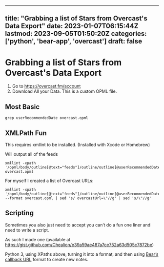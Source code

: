 
---
title: "Grabbing a list of Stars from Overcast's Data Export"
date: 2023-01-07T06:15:44Z
lastmod: 2023-09-05T01:50:20Z
categories: ['python', 'bear-app', 'overcast']
draft: false
---


# Grabbing a list of Stars from Overcast's Data Export
1. Go to https://overcast.fm/account
2. Download All your Data. This is a custom OPML file.

## Most Basic
```
grep userRecommendedDate overcast.opml
```

## XMLPath Fun
This requires xmllint to be installed. (Installed with Xcode or Homebrew)

Will output all of the feeds

```
xmllint -xpath '/opml/body/outline[@text="feeds"]/outline/outline[@userRecommendedDate]' overcast.opml
```

For myself I created a list of Overcast URLs:
```
xmllint -xpath '/opml/body/outline[@text="feeds"]/outline/outline[@userRecommendedDate]/@overcastUrl' --format overcast.opml | sed 's/ overcastUrl=\"//g' | sed 's/\"//g'
```

## Scripting
Sometimes you also just need to accept you can’t do a fun one liner and need to write a script.

As such I made one (available at https://gist.github.com/Chealion/e39a59ae487a7ce752a63d505c7872be)

Python 3, using XPaths above, turning it into a format, and then using [Bear’s callback URL](https://bear.app/xurlbuilder/create/) format to create new notes.

<!-- #public #python #bear-app #overcast -->

<!-- {BearID:82A7206F-42EB-4F10-9251-5F1603E7D2AF-28016-00002BBC39B34BFA} -->
